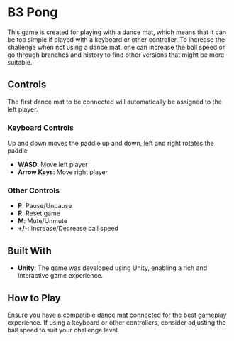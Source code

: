 # B3 Pong

This game is created for playing with a dance mat, which means that it can be too simple if played with a keyboard or other controller. To increase the challenge when not using a dance mat, one can increase the ball speed or go through branches and history to find other versions that might be more suitable.

## Controls

The first dance mat to be connected will automatically be assigned to the left player. 

### Keyboard Controls
Up and down moves the paddle up and down, left and right rotates the paddle
- **WASD**: Move left player
- **Arrow Keys**: Move right player

### Other Controls

- **P**: Pause/Unpause
- **R**: Reset game
- **M**: Mute/Unmute
- **+/-**: Increase/Decrease ball speed

## Built With

- **Unity**: The game was developed using Unity, enabling a rich and interactive game experience.

## How to Play

Ensure you have a compatible dance mat connected for the best gameplay experience. If using a keyboard or other controllers, consider adjusting the ball speed to suit your challenge level.
